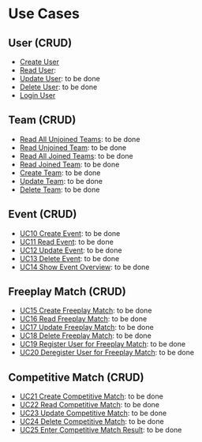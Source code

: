 # Use Cases

## User (CRUD) 
- [Create User](https://github.com/JoinSports/Documentation/blob/master/Use%20Cases/CreateUser.md)
- [Read User](https://github.com/JoinSports/Documentation/blob/master/Use%20Cases/ReadUser.md):
- [Update User](https://github.com/JoinSports/Documentation/blob/master/Use%20Cases/UpdateUser.md): to be done
- [Delete User](https://github.com/JoinSports/Documentation/blob/master/Use%20Cases/DeleteUser.md): to be done
- [Login User](https://github.com/JoinSports/Documentation/blob/master/Use%20Cases/LoginUser.md)

## Team (CRUD)
- [Read All Unjoined Teams](https://github.com/JoinSports/Documentation/blob/master/Use%20Cases/ReadAllUnjoinedTeams.md): to be done
- [Read Unjoined Team](https://github.com/JoinSports/Documentation/blob/master/Use%20Cases/ReadUnjoinedTeam.md): to be done
- [Read All Joined Teams](https://github.com/JoinSports/Documentation/blob/master/Use%20Cases/ReadAllJoinedTeams.md): to be done
- [Read Joined Team](https://github.com/JoinSports/Documentation/blob/master/Use%20Cases/ReadJoinedTeam.md): to be done
- [Create Team](https://github.com/JoinSports/Documentation/blob/master/Use%20Cases/CreateTeam.md): to be done
- [Update Team](https://github.com/JoinSports/Documentation/blob/master/Use%20Cases/UpdateTeam.md): to be done
- [Delete Team](https://github.com/JoinSports/Documentation/blob/master/Use%20Cases/DeleteTeam.md): to be done

## Event (CRUD)
- [UC10 Create Event](https://github.com/JoinSports/Documentation/blob/master/Use%20Cases/UC10_CreateEvent.md): to be done
- [UC11 Read Event](https://github.com/JoinSports/Documentation/blob/master/Use%20Cases/UC11_ReadEvent.md): to be done
- [UC12 Update Event](https://github.com/JoinSports/Documentation/blob/master/Use%20Cases/UC12_UpdateEvent.md): to be done
- [UC13 Delete Event](https://github.com/JoinSports/Documentation/blob/master/Use%20Cases/UC13_DeleteEvent.md): to be done
- [UC14 Show Event Overview](https://github.com/JoinSports/Documentation/blob/master/Use%20Cases/UC14_ShowEventOverview.md): to be done

## Freeplay Match (CRUD)
- [UC15 Create Freeplay Match](https://github.com/JoinSports/Documentation/blob/master/Use%20Cases/UC15_CreateFreeplayMatch.md): to be done
- [UC16 Read Freeplay Match](https://github.com/JoinSports/Documentation/blob/master/Use%20Cases/UC16_ReadFreeplayMatch.md): to be done
- [UC17 Update Freeplay Match](https://github.com/JoinSports/Documentation/blob/master/Use%20Cases/UC17_UpdateFreeplayMatch.md): to be done
- [UC18 Delete Freeplay Match](https://github.com/JoinSports/Documentation/blob/master/Use%20Cases/UC18_DeleteFreeplayMatch.md): to be done
- [UC19 Register User for Freeplay Match](https://github.com/JoinSports/Documentation/blob/master/Use%20Cases/UC19_RegisterUserForFreeplayMatch.md): to be done
- [UC20 Deregister User for Freeplay Match](https://github.com/JoinSports/Documentation/blob/master/Use%20Cases/UC20_DeregisterUserForFreeplayMatch.md): to be done


## Competitive Match (CRUD)
- [UC21 Create Competitive Match](https://github.com/JoinSports/Documentation/blob/master/Use%20Cases/UC21_CreateCompetitiveMatch.md): to be done
- [UC22 Read Competitive Match](https://github.com/JoinSports/Documentation/blob/master/Use%20Cases/UC22_ReadCompetitiveMatch.md): to be done
- [UC23 Update Competitive Match](https://github.com/JoinSports/Documentation/blob/master/Use%20Cases/UC23_UpdateCompetitiveMatch.md): to be done
- [UC24 Delete Competitive Match](https://github.com/JoinSports/Documentation/blob/master/Use%20Cases/UC24_DeleteCompetitiveMatch.md): to be done
- [UC25 Enter Competitive Match Result](https://github.com/JoinSports/Documentation/blob/master/Use%20Cases/UC25_EnterCompetititiveMatchResult.md): to be done
